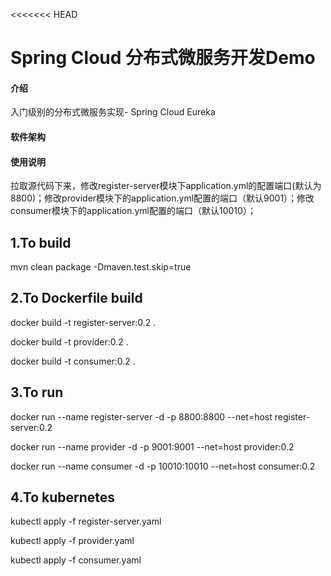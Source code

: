 <<<<<<< HEAD
# Spring Cloud 分布式微服务开发Demo

#### 介绍
入门级别的分布式微服务实现- Spring Cloud Eureka

#### 软件架构
#### 使用说明

拉取源代码下来，修改register-server模块下application.yml的配置端口(默认为8800)；修改provider模块下的application.yml配置的端口（默认9001）；修改consumer模块下的application.yml配置的端口（默认10010）；


1.To build 
--------

mvn clean package -Dmaven.test.skip=true

2.To Dockerfile build
--------

docker build -t register-server:0.2 .

docker build -t provider:0.2 .

docker build -t consumer:0.2 .

3.To run 
--------
 
docker run --name register-server -d -p 8800:8800 --net=host register-server:0.2

docker run --name provider -d -p 9001:9001 --net=host provider:0.2

docker run --name consumer -d -p 10010:10010 --net=host consumer:0.2


4.To kubernetes
--------

kubectl apply -f register-server.yaml

kubectl apply -f provider.yaml

kubectl apply -f consumer.yaml

